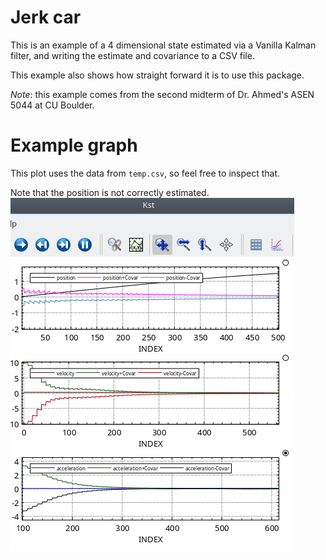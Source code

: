 # Jerk car
This is an example of a 4 dimensional state estimated via a Vanilla Kalman filter, and writing the estimate and covariance to a CSV file.

This example also shows how straight forward it is to use this package.

*Note*: this example comes from the second midterm of Dr. Ahmed's ASEN 5044 at CU Boulder.

# Example graph
This plot uses the data from `temp.csv`, so feel free to inspect that.

Note that the position is not correctly estimated.
![JerkCar example](./vanillaKF.png)
